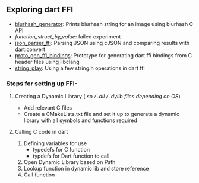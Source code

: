 ## Exploring dart FFI

- [blurhash_generator](./blurhash_generator): Prints blurhash string for an image using blurhash C API
- *function_struct_by_value*: failed experiment
- [json_parser_ffi](./json_parser_ffi): Parsing JSON using cJSON and comparing results with dart:convert
- [proto_gen_ffi_bindings](./proto_gen_ffi_bindings): Prototype for generating dart ffi bindings from C header files using libclang
- [string_play](./string_play): Using a few string.h operations in dart ffi


### Steps for setting up FFI-

1. Creating a Dynamic Library (*.so / .dll / .dylib files depending on OS*)
    - Add relevant C files
    - Create a CMakeLists.txt file and set it up to generate a dynamic library with all symbols and functions required

2. Calling C code in dart
    1. Defining variables for use
        - typedefs for C function
        - typdefs for Dart function to call
    2. Open Dynamic Library based on Path
    3. Lookup function in dynamic lib and store reference
    4. Call function